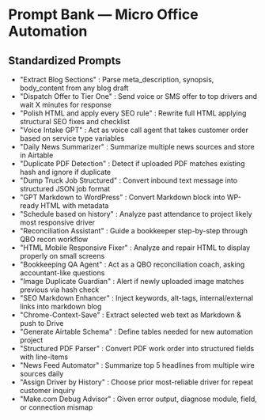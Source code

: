
# Prompt Bank — Micro Office Automation

## Standardized Prompts

- "Extract Blog Sections" : Parse meta_description, synopsis, body_content from any blog draft
- "Dispatch Offer to Tier One" : Send voice or SMS offer to top drivers and wait X minutes for response
- "Polish HTML and apply every SEO rule" : Rewrite full HTML applying structural SEO fixes and checklist
- "Voice Intake GPT" : Act as voice call agent that takes customer order based on service type variables
- "Daily News Summarizer" : Summarize multiple news sources and store in Airtable
- "Duplicate PDF Detection" : Detect if uploaded PDF matches existing hash and ignore if duplicate
- "Dump Truck Job Structured" : Convert inbound text message into structured JSON job format
- "GPT Markdown to WordPress" : Convert Markdown block into WP-ready HTML with metadata
- "Schedule based on history" : Analyze past attendance to project likely most responsive driver
- "Reconciliation Assistant" : Guide a bookkeeper step-by-step through QBO recon workflow
- "HTML Mobile Responsive Fixer" : Analyze and repair HTML to display properly on small screens
- "Bookkeeping QA Agent" : Act as a QBO reconciliation coach, asking accountant-like questions
- "Image Duplicate Guardian" : Alert if newly uploaded image matches previous via hash check
- "SEO Markdown Enhancer" : Inject keywords, alt-tags, internal/external links into markdown blog
- "Chrome-Context-Save" : Extract selected web text as Markdown & push to Drive
- "Generate Airtable Schema" : Define tables needed for new automation project
- "Structured PDF Parser" : Convert PDF work order into structured fields with line-items
- "News Feed Automator" : Summarize top 5 headlines from multiple wire sources daily
- "Assign Driver by History" : Choose prior most-reliable driver for repeat customer inquiry
- "Make.com Debug Advisor" : Given error output, diagnose module, field, or connection mismap

